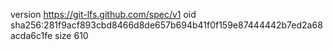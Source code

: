 version https://git-lfs.github.com/spec/v1
oid sha256:281f9acf893cbd8466d8de657b694b41f0f159e87444442b7ed2a68acda6c1fe
size 610
